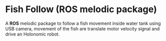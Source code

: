 # Fish Follow (ROS melodic package) 

A **ROS** melodic package to follow a fish movement inside water tank using USB camera, movement of the fish are translate motor velocity signal and drive an Holonomic robot.
